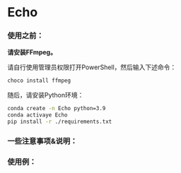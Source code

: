 # Echo

### 使用之前：

**请安装FFmpeg。**

请自行使用管理员权限打开PowerShell，然后输入下述命令：

```bash
choco install ffmpeg
```

随后，请安装Python环境：

```bash
conda create -n Echo python=3.9
conda activaye Echo
pip install -r ./requirements.txt
```

### 一些注意事项&说明：



### 使用例：
